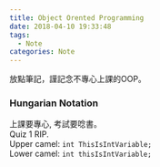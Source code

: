 ```yaml
---
title: Object Orented Programming
date: 2018-04-10 19:33:48
tags:
  - Note
categories: Note
---
```

放點筆記，謹記念不專心上課的OOP。  
<!-- More -->  
### Hungarian Notation  
上課要專心, 考試要唸書。  
Quiz 1 RIP.  
Upper camel: `int ThisIsIntVariable;`  
Lower camel: `int thisIsIntVariable;`  
